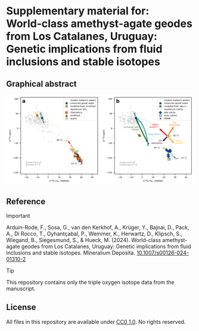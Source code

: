 # Supplementary material for:</br>World-class amethyst-agate geodes from Los Catalanes, Uruguay: Genetic implications from fluid inclusions and stable isotopes

## Graphical abstract
![Graphical Abstract](./UG%20Figure%2011.png)

## Reference
>[!IMPORTANT]
>Arduin-Rode, F., Sosa, G., van den Kerkhof, A., Krüger, Y., Bajnai, D., Pack, A., Di Rocco, T., Oyhantçabal, P., Wemmer, K., Herwartz, D., Klipsch, S., Wiegand, B., Siegesmund, S., & Hueck, M. (2024). World-class amethyst-agate geodes from Los Catalanes, Uruguay: Genetic implications from fluid inclusions and stable isotopes. Mineralium Deposita. [10.1007/s00126-024-01310-2](https://doi.org/10.1007/s00126-024-01310-2)

>[!TIP]
>This repository contains only the triple oxygen isotope data from the manuscript.

## License
All files in this repository are available under [CC0 1.0](LICENSE). No rights reserved.
